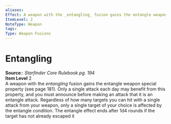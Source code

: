 ```yaml
---
aliases: 
Effect: A weapon with the _entangling_ fusion gains the entangle weapon special property (see page 181). Only a single attack each day may benefit from this property, and you must announce before making an attack that it is an entangle attack. Regardless of how many targets you can hit with a single attack from your weapon, only a single target of your choice is affected by the entangle condition. The entangle effect ends after 1d4 rounds if the target has not already escaped it
ItemLevel: 2
NoteType: Weapon
tags: 
Type: Weapon Fusions
---
```


# Entangling

**Source**:: _Starfinder Core Rulebook pg. 194_  
**Item Level** 2  
A weapon with the _entangling_ fusion gains the entangle weapon special property (see page 181). Only a single attack each day may benefit from this property, and you must announce before making an attack that it is an entangle attack. Regardless of how many targets you can hit with a single attack from your weapon, only a single target of your choice is affected by the entangle condition. The entangle effect ends after 1d4 rounds if the target has not already escaped it
